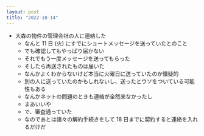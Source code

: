 ```yaml
---
layout: post
title: "2022-10-14"
---
```


* 大森の物件の管理会社の人に連絡した
    * なんと 11 日 (火) にすでにショートメッセージを送っていたとのこと
    * でも確認してもやっぱり届かない
    * それでもう一度メッセージを送ってもらった
    * そしたら再送されたものは届いた
    * なんかよくわからないけど本当に火曜日に送っていたのか懐疑的
    * 別の人に送っていたのかもしれないし、送ったとウソをついている可能性もある
    * なんかネットの問題のときも連絡が全然来なかったし
    * まあいいや
    * で、審査通っていた
    * なのであとは諸々の解約手続きをして 18 日までに契約すると連絡を入れるだけだ
